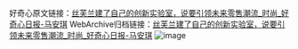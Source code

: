 好奇心原文链接：[丝芙兰建了自己的创新实验室，说要引领未来零售潮流_时尚_好奇心日报-马安琪](https://www.qdaily.com/articles/7215.html)
WebArchive归档链接：[丝芙兰建了自己的创新实验室，说要引领未来零售潮流_时尚_好奇心日报-马安琪](http://web.archive.org/web/20160901052240/http://www.qdaily.com:80/articles/7215.html)
![image](http://ww3.sinaimg.cn/large/007d5XDply1g3x0b34iflj30u03qx7wh)